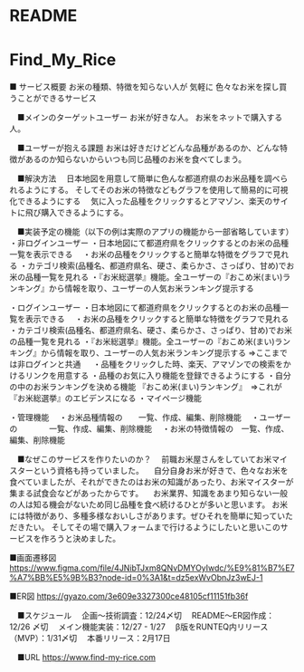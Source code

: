 # README
# Find_My_Rice　　
■ サービス概要
  お米の種類、特徴を知らない人が
  気軽に
  色々なお米を探し買うことができるサービス

　■メインのターゲットユーザー
  お米が好きな人。
  お米をネットで購入する人。

　■ユーザーが抱える課題
  お米は好きだけどどんな品種があるのか、どんな特徴があるのか知らないからいつも同じ品種のお米を食べてしまう。

　■解決方法
　日本地図を用意して簡単に色んな都道府県のお米品種を調べられるようにする。
  そしてそのお米の特徴などもグラフを使用して簡易的に可視化できるようにする
　気に入った品種をクリックするとアマゾン、楽天のサイトに飛び購入できるようにする。

　■実装予定の機能（以下の例は実際のアプリの機能から一部省略しています）
  ・非ログインユーザー
    ・日本地図にて都道府県をクリックするとのお米の品種一覧を表示できる
    　・お米の品種をクリックすると簡単な特徴をグラフで見れる
    ・カテゴリ検索(品種名、都道府県名、硬さ、柔らかさ、さっぱり、甘め)でお米の品種一覧を見れる
    ・『お米総選挙』機能。全ユーザーの『おこめ米(まい)ランキング』から情報を取り、ユーザーの人気お米ランキング提示する

  ・ログインユーザー
    ・日本地図にて都道府県をクリックするとのお米の品種一覧を表示できる
    　・お米の品種をクリックすると簡単な特徴をグラフで見れる
    ・カテゴリ検索(品種名、都道府県名、硬さ、柔らかさ、さっぱり、甘め)でお米の品種一覧を見れる
    ・『お米総選挙』機能。全ユーザーの『おこめ米(まい)ランキング』から情報を取り、ユーザーの人気お米ランキング提示する =>ここまでは非ログインと共通
    　
    ・品種をクリックした時、楽天、アマゾンでの検索をかけるリンクを用意する
    ・品種のお気に入り機能を登録できるようにする
    ・自分の中のお米ランキングを決める機能 『おこめ米(まい)ランキング』　=>これが『お米総選挙』のエビデンスになる
    ・マイページ機能

  ・管理機能
  　・お米品種情報の　　一覧、作成、編集、削除機能
  　・ユーザーの　　　　一覧、作成、編集、削除機能
  　・お米の特徴情報の　一覧、作成、編集、削除機能


　■なぜこのサービスを作りたいのか？
　前職お米屋さんをしていてお米マイスターという資格も持っていました。
　自分自身お米が好きで、色々なお米を食べていましたが、それができたのはお米の知識があったり、お米マイスターが集まる試食会などがあったからです。
　お米業界、知識をあまり知らない一般の人は知る機会がないため同じ品種を食べ続けるひとが多いと思います。
  お米には特徴があり、多種多様なおいしさがあります。ぜひそれを簡単に知っていただきたい。
  そしてその場で購入フォームまで行けるようにしたいと思いこのサービスを作ろうと決めました。

  ■画面遷移図
  https://www.figma.com/file/4JNibTJxm8QNvDMYOyIwdc/%E9%81%B7%E7%A7%BB%E5%9B%B3?node-id=0%3A1&t=dz5exWvObnJz3wEJ-1

  ■ER図
  https://gyazo.com/3e609e3327300ce48105cf11151fb36f


　■スケジュール
　企画〜技術調査：12/24〆切
　README〜ER図作成：12/26 〆切
　メイン機能実装：12/27 - 1/27
　β版をRUNTEQ内リリース（MVP）：1/31〆切
　本番リリース：2月17日


　■URL
https://www.find-my-rice.com
